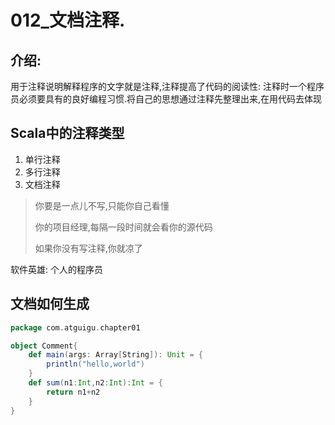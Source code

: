 # 012_文档注释.

## 介绍:

用于注释说明解释程序的文字就是注释,注释提高了代码的阅读性:
注释时一个程序员必须要具有的良好编程习惯.将自己的思想通过注释先整理出来,在用代码去体现

## Scala中的注释类型
1. 单行注释
2. 多行注释
3. 文档注释

> 你要是一点儿不写,只能你自己看懂
>
> 你的项目经理,每隔一段时间就会看你的源代码
>
> 如果你没有写注释,你就凉了
>

软件英雄: 个人的程序员

## 文档如何生成

```scala
package com.atguigu.chapter01

object Comment{
    def main(args: Array[String]): Unit = {
        println("hello,world")
    }
    def sum(n1:Int,n2:Int):Int = {
        return n1+n2
    }
}
```

